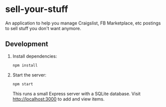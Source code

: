 # sell-your-stuff
An application to help you manage Craigslist, FB Marketplace, etc postings to sell stuff you don't want anymore.

## Development

1. Install dependencies:

   ```bash
   npm install
   ```

2. Start the server:

   ```bash
   npm start
   ```

   This runs a small Express server with a SQLite database. Visit [http://localhost:3000](http://localhost:3000) to add and view items.
